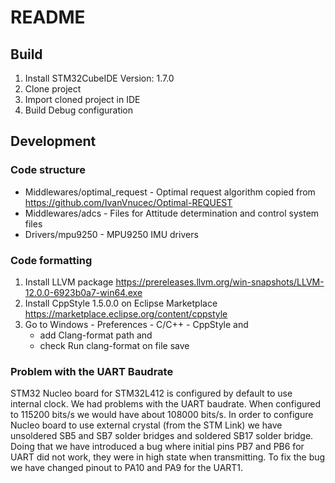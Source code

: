 # README

## Build
1. Install STM32CubeIDE Version: 1.7.0
2. Clone project
3. Import cloned project in IDE
4. Build Debug configuration

## Development
### Code structure
- Middlewares/optimal_request - Optimal request algorithm copied from https://github.com/IvanVnucec/Optimal-REQUEST
- Middlewares/adcs - Files for Attitude determination and control system files
- Drivers/mpu9250 - MPU9250 IMU drivers

### Code formatting
1. Install LLVM package https://prereleases.llvm.org/win-snapshots/LLVM-12.0.0-6923b0a7-win64.exe
2. Install CppStyle 1.5.0.0 on Eclipse Marketplace https://marketplace.eclipse.org/content/cppstyle
3. Go to Windows - Preferences - C/C++ - CppStyle and 
	- add Clang-format path and
	- check Run clang-format on file save

### Problem with the UART Baudrate
STM32 Nucleo board for STM32L412 is configured by default to use internal clock. We had problems with the UART baudrate. When configured to 115200 bits/s we would have about 108000 bits/s. In order to configure Nucleo board to use external crystal (from the STM Link) we have unsoldered SB5 and SB7 solder bridges and soldered SB17 solder bridge. Doing that we have introduced a bug where initial pins PB7 and PB6 for UART did not work, they were in high state when transmitting. To fix the bug we have changed pinout to PA10 and PA9 for the UART1. 
	
